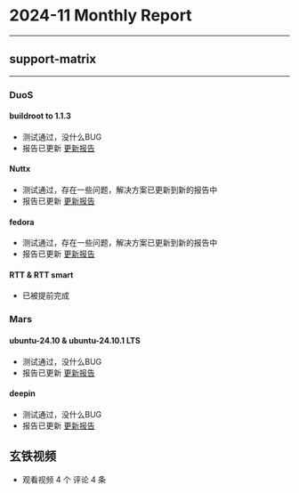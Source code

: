 # 2024-11 Monthly Report
---
## support-matrix
---
### DuoS
#### buildroot to 1.1.3 
  - 测试通过，没什么BUG 
  - 报告已更新 [更新报告](https://github.com/Gekyume777/support-matrix/tree/dev/Duo_S/BuildRoot)
#### Nuttx
  - 测试通过，存在一些问题，解决方案已更新到新的报告中 
  - 报告已更新 [更新报告](https://github.com/Gekyume777/support-matrix/tree/dev/Duo_S/NuttX)
#### fedora
  - 测试通过，存在一些问题，解决方案已更新到新的报告中 
  - 报告已更新 [更新报告](https://github.com/Gekyume777/support-matrix/tree/dev/Duo_S/Fedora)
#### RTT & RTT smart 
  - 已被提前完成
  
### Mars 
#### ubuntu-24.10 & ubuntu-24.10.1 LTS 
  - 测试通过，没什么BUG
  - 报告已更新 [更新报告](https://github.com/Gekyume777/support-matrix/tree/main/Mars/Ubuntu)
#### deepin 
  - 测试通过，没什么BUG
  - 报告已更新 [更新报告](https://github.com/Gekyume777/support-matrix/tree/dev/Mars/Deepin)
  
## 玄铁视频
  - 观看视频 4 个 评论 4 条



